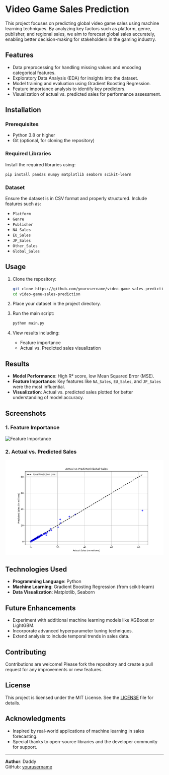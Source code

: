 # Video Game Sales Prediction

This project focuses on predicting global video game sales using machine learning techniques. By analyzing key factors such as platform, genre, publisher, and regional sales, we aim to forecast global sales accurately, enabling better decision-making for stakeholders in the gaming industry.

## Features
- Data preprocessing for handling missing values and encoding categorical features.
- Exploratory Data Analysis (EDA) for insights into the dataset.
- Model training and evaluation using Gradient Boosting Regression.
- Feature importance analysis to identify key predictors.
- Visualization of actual vs. predicted sales for performance assessment.

## Installation

### Prerequisites
- Python 3.8 or higher
- Git (optional, for cloning the repository)

### Required Libraries
Install the required libraries using:
```bash
pip install pandas numpy matplotlib seaborn scikit-learn
```

### Dataset
Ensure the dataset is in CSV format and properly structured. Include features such as:
- `Platform`
- `Genre`
- `Publisher`
- `NA_Sales`
- `EU_Sales`
- `JP_Sales`
- `Other_Sales`
- `Global_Sales`

## Usage

1. Clone the repository:
   ```bash
   git clone https://github.com/yourusername/video-game-sales-prediction.git
   cd video-game-sales-prediction
   ```

2. Place your dataset in the project directory.

3. Run the main script:
   ```bash
   python main.py
   ```

4. View results including:
   - Feature importance
   - Actual vs. Predicted sales visualization

## Results

- **Model Performance**: High R² score, low Mean Squared Error (MSE).
- **Feature Importance**: Key features like `NA_Sales`, `EU_Sales`, and `JP_Sales` were the most influential.
- **Visualization**: Actual vs. predicted sales plotted for better understanding of model accuracy.

## Screenshots
### 1. Feature Importance
![Feature Importance](images/feature_importance.png)

### 2. Actual vs. Predicted Sales
![Actual vs Predicted Sales](Figure_1.png)

## Technologies Used
- **Programming Language**: Python
- **Machine Learning**: Gradient Boosting Regression (from scikit-learn)
- **Data Visualization**: Matplotlib, Seaborn

## Future Enhancements
- Experiment with additional machine learning models like XGBoost or LightGBM.
- Incorporate advanced hyperparameter tuning techniques.
- Extend analysis to include temporal trends in sales data.

## Contributing
Contributions are welcome! Please fork the repository and create a pull request for any improvements or new features.

## License
This project is licensed under the MIT License. See the [LICENSE](LICENSE) file for details.

## Acknowledgments
- Inspired by real-world applications of machine learning in sales forecasting.
- Special thanks to open-source libraries and the developer community for support.

---

**Author**: Daddy  
GitHub: [yourusername](https://github.com/yourusername)
